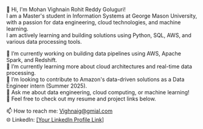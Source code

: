 👋 Hi, I'm Mohan Vighnain Rohit Reddy Goluguri!  
I am a Master's student in Information Systems at George Mason University, with a passion for data engineering, cloud technologies, and machine learning.  
I am actively learning and building solutions using Python, SQL, AWS, and various data processing tools.

🔭 I’m currently working on building data pipelines using AWS, Apache Spark, and Redshift.  
🌱 I’m currently learning more about cloud architectures and real-time data processing.  
👯 I’m looking to contribute to Amazon's data-driven solutions as a Data Engineer intern (Summer 2025).  
💬 Ask me about data engineering, cloud computing, or machine learning!  
📄 Feel free to check out my resume and project links below.

📫 How to reach me: Vighnaig@gmial.com  
🌐 LinkedIn: [[Your LinkedIn Profile Link] ](https://www.linkedin.com/in/mohan-vighnai-rohit-reddy-goluguri-a02260245/) 
